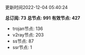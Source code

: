 更新时间2022-12-04 05:40:24

**总订阅: 73**
**总节点: 991**
**有效节点: 427**
- trojan节点: 136
- v2ray节点: 203
- ss节点: 87
- ssr节点: 1
